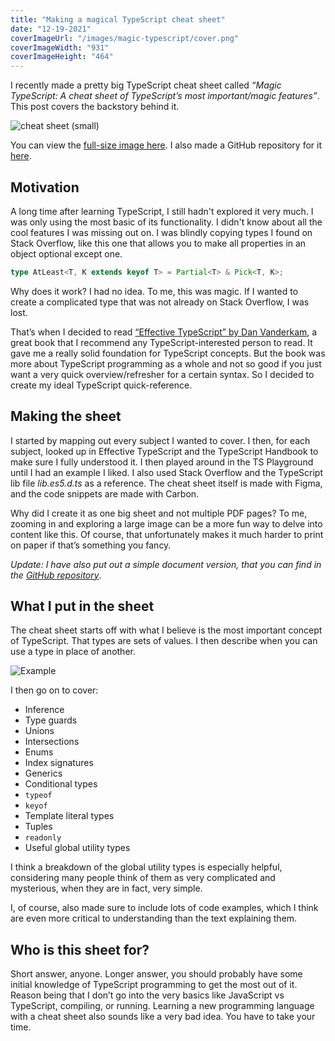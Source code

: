 ```yaml
---
title: "Making a magical TypeScript cheat sheet"
date: "12-19-2021"
coverImageUrl: "/images/magic-typescript/cover.png"
coverImageWidth: "931"
coverImageHeight: "464"
---
```


I recently made a pretty big TypeScript cheat sheet called _“Magic TypeScript: A cheat sheet of TypeScript’s most important/magic features”_. This post covers the backstory behind it.

![cheat sheet (small)](/images/magic-typescript/small.png)

You can view the [full-size image here](/images/magic-typescript/magic-typescript.png). I also made a GitHub repository for it [here](https://github.com/carltheperson/magic-typescript).

## Motivation

A long time after learning TypeScript, I still hadn't explored it very much. I was only using the most basic of its functionality. I didn't know about all the cool features I was missing out on. I was blindly copying types I found on Stack Overflow, like this one that allows you to make all properties in an object optional except one.

```ts
type AtLeast<T, K extends keyof T> = Partial<T> & Pick<T, K>;
```

Why does it work? I had no idea. To me, this was magic. If I wanted to create a complicated type that was not already on Stack Overflow, I was lost.

That’s when I decided to read [“Effective TypeScript” by Dan Vanderkam](https://www.amazon.com/Effective-TypeScript-Specific-Ways-Improve/dp/1492053740/), a great book that I recommend any TypeScript-interested person to read. It gave me a really solid foundation for TypeScript concepts. But the book was more about TypeScript programming as a whole and not so good if you just want a very quick overview/refresher for a certain syntax. So I decided to create my ideal TypeScript quick-reference.

## Making the sheet

I started by mapping out every subject I wanted to cover. I then, for each subject, looked up in Effective TypeScript and the TypeScript Handbook to make sure I fully understood it. I then played around in the TS Playground until I had an example I liked. I also used Stack Overflow and the TypeScript lib file _lib.es5.d.ts_ as a reference. The cheat sheet itself is made with Figma, and the code snippets are made with Carbon.

Why did I create it as one big sheet and not multiple PDF pages? To me, zooming in and exploring a large image can be a more fun way to delve into content like this. Of course, that unfortunately makes it much harder to print on paper if that’s something you fancy.

_Update: I have also put out a simple document version, that you can find in the [GitHub repository](https://github.com/carltheperson/magic-typescript)_.

## What I put in the sheet

The cheat sheet starts off with what I believe is the most important concept of TypeScript. That types are sets of values. I then describe when you can use a type in place of another.

![Example](/images/magic-typescript/example.png)

I then go on to cover:

- Inference
- Type guards
- Unions
- Intersections
- Enums
- Index signatures
- Generics
- Conditional types
- `typeof`
- `keyof`
- Template literal types
- Tuples
- `readonly`
- Useful global utility types

I think a breakdown of the global utility types is especially helpful, considering many people think of them as very complicated and mysterious, when they are in fact, very simple.

I, of course, also made sure to include lots of code examples, which I think are even more critical to understanding than the text explaining them.

## Who is this sheet for?

Short answer, anyone. Longer answer, you should probably have some initial knowledge of TypeScript programming to get the most out of it. Reason being that I don’t go into the very basics like JavaScript vs TypeScript, compiling, or running. Learning a new programming language with a cheat sheet also sounds like a very bad idea. You have to take your time.
